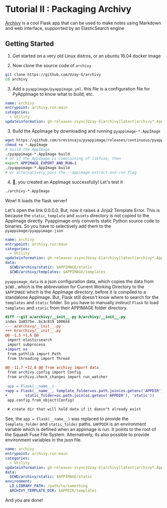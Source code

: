 # Tutorial II : Packaging Archivy
[Archivy](https://github.com/Uzay-G/archivy) is a cool Flask app that can be used to make notes using Markdown and web interface, supporrted by an ElasticSearch engine

## Getting Started
1. Get started on a very old Linux distros, or an ubuntu 16.04 docker image

2. Now clone the source code of `archivy`
```bash
git clone https://github.com/Uzay-G/archivy
cd archivy
```

3. Add a `pyappimage/pyappimage.yml`. this file is a configuration file for PyAppImage to know what to build, etc.
```yml
name: archivy
entrypoint: archivy.run:main
categories:
  - Utility
updateinformation: gh-releases-zsync|Uzay-G|archivy|latest|archivy*.AppImage.zsync
```
3. Build the AppImage by downloading and running `pyappimage-*.AppImage`
```bash
wget https://github.com/srevinsaju/pyappimage/releases/continuous/pyappimage-3.8-x86_64.AppImage
chmod +x *.AppImage
# build the AppImage
./pyappimage-*.AppImage build
# or if the AppImage is complaining of libfuse, then
export APPIMAGE_EXPORT_AND_RUN=1 
./pyappimage-*.AppImage build
# or alternatively pass the --appimage-extract-and-run flag
```

4. :tada:, you created an AppImage successfully! Let's test it
```bash
./archivy-*.AppImage
```

Wow! It loads the flask server! 

Let's open the link 0.0.0.0. But, now it raises a Jinja2 Template Error. This is because the `static`, `template` and `assets` directory is not copied to the AppImage directly. Pyappimage only converts static Python source code to binaries. So you have to selectively add them to the `pyappimage/pyappimage.json`

```yml
name: archivy
entrypoint: archivy.run:main
categories:
  - Utility
updateinformation: gh-releases-zsync|Uzay-G|archivy|latest|archivy*.AppImage.zsync
data:
  $CWD/archivy/static: $APPIMAGE/static
  $CWD/archivy/templates: $APPIMAGE/templates
```

`pyappimage_data` is a json configuration data, which copies the data from `$CWD` , which is the abbreviation for Current Working Directory to the `$APPIMAGE` which is the AppImage directory, before it is compiled to a standalone AppImage. But, Flask still doesn't know where to search for the `templates` and `static` folder. So you have to manually instruct `Flask` to load `templates` and `static` from their APPIMAGE folder directory.

```diff
diff --git a/archivy/__init__.py b/archivy/__init__.py
index 3a8575e..bc3c819 100644
--- a/archivy/__init__.py
+++ b/archivy/__init__.py
@@ -1,5 +1,6 @@
 import elasticsearch
 import subprocess
+import os
 from pathlib import Path
 from threading import Thread
 
@@ -11,7 +12,8 @@ from archivy import data
 from archivy.config import Config
 from archivy.check_changes import run_watcher
 
-app = Flask(__name__)
+app = Flask(__name__, template_folder=os.path.join(os.getenv('APPDIR'), 'templates'),
+        static_folder=os.path.join(os.getenv('APPDIR'), 'static'))
 app.config.from_object(Config)
 
 # create dir that will hold data if it doesn"t already exist

```

See, the `app = Flask(__name__)` was replaced to provide the `template_folder` and `static_folder` paths. `$APPDIR` is an environment variable which is defined when an appimage is run. It points to the root of the Squash Fuse File System. Alternatively, its also possible to provide environment variables in the json file. 

```yml
name: archivy
entrypoint: archivy.run:main
categories:
  - Utility
updateinformation: gh-releases-zsync|Uzay-G|archivy|latest|archivy*.AppImage.zsync
data:
  $CWD/archivy/static: $APPIMAGE/static
environment: 
  LD_LIBRARY_PATH: /path/to/something
  ARCHIVY_TEMPLATE_DIR: $APPDIR/templates

```

And you are done!





